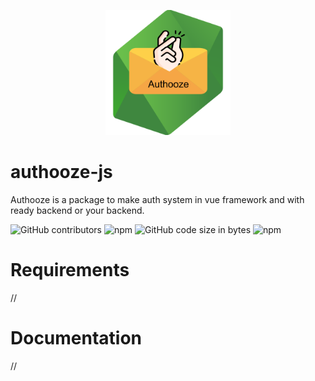 <p align="center"><img width="200" height="200" src="src/assets/logo.png" alt="Authooze logo"></p>

# authooze-js
Authooze is a package to make auth system in vue framework and with ready backend or your backend.

![GitHub contributors](https://img.shields.io/github/contributors/AmrSaher/authooze-js.svg?style=flat-square)
![npm](https://img.shields.io/npm/v/authooze.svg)
![GitHub code size in bytes](https://img.shields.io/github/languages/code-size/AmrSaher/authooze-js.svg)
![npm](https://img.shields.io/npm/dt/authooze.svg?color=green&style=popout)

# Requirements
//

# Documentation
//